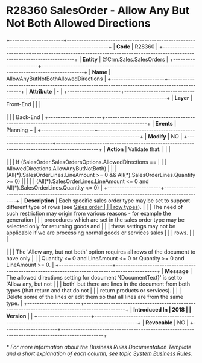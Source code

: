 ﻿---
erp.type: front-end-business-rule
erp.entity: Crm.Sales.SalesOrders
---

# R28360 SalesOrder - Allow Any But Not Both Allowed Directions


+----------------------+-----------------------------------------------------------------------------------------------+
| **Code**             | R28360                                                                                        |
+----------------------+-----------------------------------------------------------------------------------------------+
| **Entity**           | @Crm.Sales.SalesOrders                                                                        |
+----------------------+-----------------------------------------------------------------------------------------------+
| **Name**             | AllowAnyButNotBothAllowedDirections                                                           |
+----------------------+-----------------------------------------------------------------------------------------------+
| **Attribute**        | \-                                                                                            |
+----------------------+-----------------------------------------------------------------------------------------------+
| **Layer**            | Front-End                                                                                     |
|                      | <br/><br/>                                                                                    |
|                      | Back-End                                                                                      |
+----------------------+-----------------------------------------------------------------------------------------------+
| **Events**           | Planning +                                                                                    |
+----------------------+-----------------------------------------------------------------------------------------------+
| **Modify**           | NO                                                                                            |
+----------------------+-----------------------------------------------------------------------------------------------+
| **Action**           | Validate that:                                                                                |
|                      | <br/><br/>                                                                                    |
|                      | If (SalesOrder.SalesOrdersOptions.AllowedDirections ==                                        |
|                      | AllowedDirections.AllowAnyButNotBoth)                                                         |
|                      | (All(\*).SalesOrderLines.LineAmount \>= 0 && All(\*).SalesOrderLines.Quantity \>= 0) \|\|     |
|                      | (All(\*).SalesOrderLines.LineAmount \<= 0 and All(\*).SalesOrderLines.Quantity \<= 0)         |
+----------------------+-----------------------------------------------------------------------------------------------+
| **Description**      | Each specific sales order type may be set to support different type of rows (see [Sales order |
|                      | row types](xref:sales-order-row-types)).                                                      |
|                      | The need of such restriction may origin from various reasons - for example the generation     |
|                      | procedures which are set in the sales order type may be selected only for returning goods and |
|                      | these settings may not be applicable if we are processing normal goods or services sales      |
|                      | rows.                                                                                         |
|                      | <br/><br/>                                                                                    |
|                      | The \'Allow any, but not both\' option requires all rows of the document to have only         |
|                      | Quantity \<= 0 and LineAmount \<= 0 or Quantity \>= 0 and LineAmount \>= 0.                   |
+----------------------+-----------------------------------------------------------------------------------------------+
| **Message**          | The allowed directions setting for document \'{DocumentText}\' is set to \'Allow any, but not |
|                      | both\' but there are lines in the document from both types (that return and that do not       |
|                      | return products or services).                                                                 |
|                      | Delete some of the lines or edit them so that all lines are from the same type.               |
+----------------------+-----------------------------------------------------------------------------------------------+
| **Introduced In      | 2018                                                                                          |
| Version**            |                                                                                               |
+----------------------+-----------------------------------------------------------------------------------------------+
| **Revocable**        | NO                                                                                            |
+----------------------+-----------------------------------------------------------------------------------------------+

*\* For more information about the Business Rules Documentation Template and a short explanation of each column, see
topic [System Business Rules](../templates/template-description-system-business-rules.md).*
